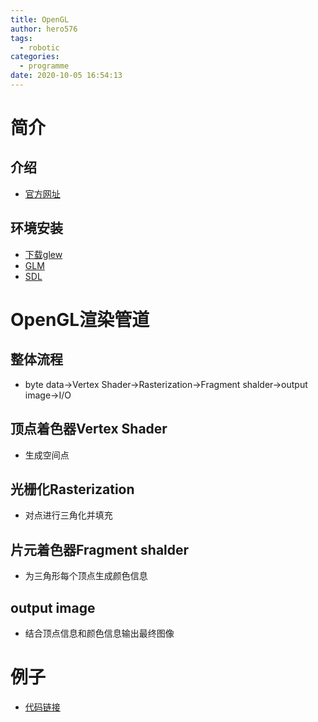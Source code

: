 ```yaml
---
title: OpenGL
author: hero576
tags:
  - robotic
categories:
  - programme
date: 2020-10-05 16:54:13
---
```


# 简介
## 介绍
- [官方网址](https://www.opengl.org)

## 环境安装

- [下载glew](https://www.opengl.org/sdk/libs/GLEW)
- [GLM](http://glm.g-truc.net)
- [SDL](https://www.libsdl.org/release/)

# OpenGL渲染管道
## 整体流程
- byte data->Vertex Shader->Rasterization->Fragment shalder->output image->I/O

## 顶点着色器Vertex Shader
- 生成空间点

## 光栅化Rasterization
- 对点进行三角化并填充

## 片元着色器Fragment shalder
- 为三角形每个顶点生成颜色信息

## output image
- 结合顶点信息和颜色信息输出最终图像

# 例子
- [代码链接](https://github.com/hero576/gl_test)


